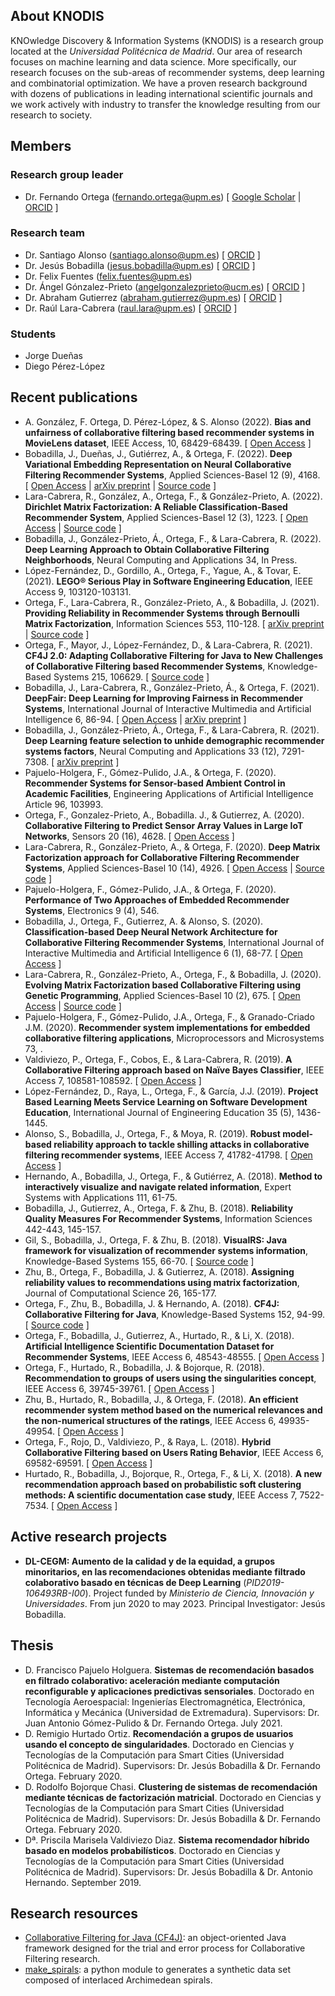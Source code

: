 ## About KNODIS

KNOwledge Discovery & Information Systems (KNODIS) is a research group located at the *Universidad Politécnica de Madrid*. Our area of research focuses on machine learning and data science. More specifically, our research focuses on the sub-areas of recommender systems, deep learning and combinatorial optimization. We have a proven research background with dozens of publications in leading international scientific journals and we work actively with industry to transfer the knowledge resulting from our research to society.

## Members

### Research group leader
- Dr. Fernando Ortega ([fernando.ortega@upm.es](mailto:fernando.ortega@upm.es)) \[ [Google Scholar](https://scholar.google.com/citations?user=EvbxT2sAAAAJ&hl=en) \| [ORCID](https://orcid.org/0000-0003-4765-1479) \]

### Research team

- Dr. Santiago Alonso ([santiago.alonso@upm.es](mailto:santiago.alonso@upm.es)) \[ [ORCID](https://orcid.org/0000-0002-0870-7145) \]
- Dr. Jesús Bobadilla ([jesus.bobadilla@upm.es](mailto:jesus.bobadilla@upm.es)) \[ [ORCID](https://orcid.org/0000-0003-0619-1322) \]
- Dr. Felix Fuentes ([felix.fuentes@upm.es](mailto:felix.fuentes@upm.es))
- Dr. Ángel Gónzalez-Prieto ([angelgonzalezprieto@ucm.es](mailto:angelgonzalezprieto@ucm.es)) \[ [ORCID](https://orcid.org/0000-0003-2326-6752) \]
- Dr. Abraham Gutierrez ([abraham.gutierrez@upm.es](mailto:abraham.gutierrez@upm.es)) \[ [ORCID](https://orcid.org/0000-0001-6974-7514) \]
- Dr. Raúl Lara-Cabrera ([raul.lara@upm.es](mailto:raul.lara@upm.es)) \[ [ORCID](https://orcid.org/0000-0002-7959-1936) \]

### Students

- Jorge Dueñas
- Diego Pérez-López

## Recent publications

- A. González, F. Ortega, D. Pérez-López, & S. Alonso (2022). **Bias and unfairness of collaborative filtering based recommender systems in MovieLens dataset**, IEEE Access, 10, 68429-68439. \[ [Open Access](https://ieeexplore.ieee.org/abstract/document/9808125) \]
- Bobadilla, J., Dueñas, J., Gutiérrez, A., & Ortega, F. (2022). **Deep Variational Embedding Representation on Neural Collaborative Filtering Recommender Systems**, Applied Sciences-Basel 12 (9), 4168. \[ [Open Access](https://www.mdpi.com/2076-3417/12/9/4168) \| [arXiv preprint](https://arxiv.org/abs/2107.12677) \| [Source code](https://github.com/KNODIS-Research-Group/deep-variational-models-for-collaborative-filtering) \]
- Lara-Cabrera, R., González, A., Ortega, F., & González-Prieto, A. (2022). **Dirichlet Matrix Factorization: A Reliable Classification-Based Recommender System**, Applied Sciences-Basel 12 (3), 1223. \[ [Open Access](https://www.mdpi.com/2076-3417/12/3/1223) \| [Source code](https://github.com/KNODIS-Research-Group/DirMF) \]
- Bobadilla, J., González-Prieto, Á., Ortega, F., & Lara-Cabrera, R. (2022). **Deep Learning Approach to Obtain Collaborative Filtering Neighborhoods**, Neural Computing and Applications 34, In Press.
- López-Fernández, D., Gordillo, A., Ortega, F., Yague, A., & Tovar, E. (2021). **LEGO® Serious Play in Software Engineering Education**, IEEE Access 9, 103120-103131.
- Ortega, F., Lara-Cabrera, R., González-Prieto, A., & Bobadilla, J. (2021). **Providing Reliability in Recommender Systems through Bernoulli Matrix Factorization**, Information Sciences 553, 110-128. \[ [arXiv preprint](https://arxiv.org/abs/2006.03481) \| [Source code](https://github.com/ferortega/bernoulli-matrix-factorization) \]
- Ortega, F., Mayor, J., López-Fernández, D., & Lara-Cabrera, R. (2021). **CF4J 2.0: Adapting Collaborative Filtering for Java to New Challenges of Collaborative Filtering based Recommender Systems**, Knowledge-Based Systems 215, 106629. \[ [Source code](https://github.com/ferortega/cf4j) \]
- Bobadilla, J., Lara-Cabrera, R., González-Prieto, Á., & Ortega, F. (2021). **DeepFair: Deep Learning for Improving Fairness in Recommender Systems**, International Journal of Interactive Multimedia and Artificial Intelligence 6, 86-94. \[ [Open Access](https://www.ijimai.org/journal/bibcite/reference/2862) \| [arXiv preprint](https://arxiv.org/abs/2006.05255) \]
- Bobadilla, J., González-Prieto, Á., Ortega, F., & Lara-Cabrera, R. (2021). **Deep Learning feature selection to unhide demographic recommender systems factors**, Neural Computing and Applications 33 (12), 7291-7308. \[ [arXiv preprint](https://arxiv.org/abs/2006.12379) \]
- Pajuelo-Holgera, F., Gómez-Pulido, J.A., & Ortega, F. (2020). **Recommender Systems for Sensor-based Ambient Control in Academic Facilities**, Engineering Applications of Artificial Intelligence Article 96, 103993.
- Ortega, F., Gonzalez-Prieto, A., Bobadilla. J., & Gutierrez, A. (2020). **Collaborative Filtering to Predict Sensor Array Values in Large IoT Networks**, Sensors 20 (16), 4628. \[ [Open Access](https://www.mdpi.com/1424-8220/20/16/4628) \]
- Lara-Cabrera, R., González-Prieto, A., & Ortega, F. (2020). **Deep Matrix Factorization approach for Collaborative Filtering Recommender Systems**, Applied Sciences-Basel 10 (14), 4926. \[ [Open Access](https://www.mdpi.com/2076-3417/10/14/4926/htm) \| [Source code](https://github.com/ferortega/deep-matrix-factorization) \]
- Pajuelo-Holgera, F., Gómez-Pulido, J.A., & Ortega, F. (2020). **Performance of Two Approaches of Embedded Recommender Systems**, Electronics 9 (4), 546.
- Bobadilla, J., Ortega, F., Gutierrez, A. & Alonso, S. (2020). **Classification-based Deep Neural Network Architecture for Collaborative Filtering Recommender Systems**, International Journal of Interactive Multimedia and Artificial Intelligence 6 (1), 68-77. \[ [Open Access](https://www.ijimai.org/journal/bibcite/reference/2755) \]
- Lara-Cabrera, R., González-Prieto, A., Ortega, F., & Bobadilla, J. (2020). **Evolving Matrix Factorization based Collaborative Filtering using Genetic Programming**, Applied Sciences-Basel 10 (2), 675. \[ [Open Access](https://www.mdpi.com/2076-3417/10/2/675) \| [Source code](https://github.com/ferortega/evolutionary-matrix-factorization) \]
- Pajuelo-Holgera, F., Gómez-Pulido, J.A., Ortega, F., & Granado-Criado J.M. (2020). **Recommender system implementations for embedded collaborative filtering applications**, Microprocessors and Microsystems 73, .
- Valdiviezo, P., Ortega, F., Cobos, E., & Lara-Cabrera, R. (2019). **A Collaborative Filtering approach based on Naïve Bayes Classifier**, IEEE Access 7, 108581-108592. \[ [Open Access](https://ieeexplore.ieee.org/document/8787761) \]
- López-Fernández, D., Raya, L., Ortega, F., & García, J.J. (2019). **Project Based Learning Meets Service Learning on Software Development Education**, International Journal of Engineering Education 35 (5), 1436-1445.
- Alonso, S., Bobadilla, J., Ortega, F., & Moya, R. (2019). **Robust model-based reliability approach to tackle shilling attacks in collaborative filtering recommender systems**, IEEE Access 7, 41782-41798. \[ [Open Access](https://ieeexplore.ieee.org/abstract/document/8668763) \]
- Hernando, A., Bobadilla, J., Ortega, F., & Gutiérrez, A. (2018). **Method to interactively visualize and navigate related information**, Expert Systems with Applications 111, 61-75.
- Bobadilla, J., Gutierrez, A., Ortega, F. & Zhu, B. (2018). **Reliability Quality Measures For Recommender Systems**, Information Sciences 442-443, 145-157.
- Gil, S., Bobadilla, J., Ortega, F. & Zhu, B. (2018). **VisualRS: Java framework for visualization of recommender systems information**, Knowledge-Based Systems 155, 66-70. \[ [Source code](https://github.com/SergioGilBorras/VisualRS) \]
- Zhu, B., Ortega, F., Bobadilla, J. & Gutierrez, A. (2018). **Assigning reliability values to recommendations using matrix factorization**, Journal of Computational Science 26, 165-177.
- Ortega, F., Zhu, B., Bobadilla, J. & Hernando, A. (2018). **CF4J: Collaborative Filtering for Java**, Knowledge-Based Systems 152, 94-99. \[ [Source code](https://github.com/ferortega/cf4j) \]
- Ortega, F., Bobadilla, J., Gutierrez, A., Hurtado, R., & Li, X. (2018). **Artificial Intelligence Scientific Documentation Dataset for Recommender Systems**, IEEE Access 6, 48543-48555. \[ [Open Access](https://ieeexplore.ieee.org/document/8449912) \]
- Ortega, F., Hurtado, R., Bobadilla, J. & Bojorque, R. (2018). **Recommendation to groups of users using the singularities concept**, IEEE Access 6, 39745-39761. \[ [Open Access](https://ieeexplore.ieee.org/document/8404036) \]
- Zhu, B., Hurtado, R., Bobadilla, J., & Ortega, F. (2018). **An efficient recommender system method based on the numerical relevances and the non-numerical structures of the ratings**, IEEE Access 6, 49935-49954. \[ [Open Access](https://ieeexplore.ieee.org/document/8453781) \]
- Ortega, F., Rojo, D., Valdiviezo, P., & Raya, L. (2018). **Hybrid Collaborative Filtering based on Users Rating Behavior**, IEEE Access 6, 69582-69591. \[ [Open Access](https://ieeexplore.ieee.org/document/8533607) \]
- Hurtado, R., Bobadilla, J., Bojorque, R., Ortega, F., & Li, X. (2018). **A new recommendation approach based on probabilistic soft clustering methods: A scientific documentation case study**, IEEE Access 7, 7522-7534. \[ [Open Access](https://ieeexplore.ieee.org/document/8594540) \]

## Active research projects

- **DL-CEGM: Aumento de la calidad y de la equidad, a grupos minoritarios, en las recomendaciones obtenidas mediante filtrado colaborativo basado en técnicas de Deep Learning** (*PID2019-106493RB-I00*). Project funded by *Ministerio de Ciencia, Innovación y Universidades*. From jun 2020 to may 2023. Principal Investigator: Jesús Bobadilla.

## Thesis

- D. Francisco Pajuelo Holguera. **Sistemas de recomendación basados en filtrado colaborativo: aceleración mediante computación reconfigurable y aplicaciones predictivas sensoriales**. Doctorado en Tecnología Aeroespacial: Ingenierías Electromagnética, Electrónica, Informática y Mecánica (Universidad de Extremadura). Supervisors: Dr. Juan Antonio Gómez-Pulido & Dr. Fernando Ortega. July 2021.
- D. Remigio Hurtado Ortiz. **Recomendación a grupos de usuarios usando el concepto de singularidades**. Doctorado en Ciencias y Tecnologías de la Computación para Smart Cities (Universidad Politécnica de Madrid). Supervisors: Dr. Jesús Bobadilla & Dr. Fernando Ortega. February 2020.
- D. Rodolfo Bojorque Chasi. **Clustering de sistemas de recomendación mediante técnicas de factorización matricial**. Doctorado en Ciencias y Tecnologías de la Computación para Smart Cities (Universidad Politécnica de Madrid). Supervisors: Dr. Jesús Bobadilla & Dr. Fernando Ortega. February 2020.
- Dª. Priscila Marisela Valdiviezo Diaz. **Sistema recomendador híbrido basado en modelos probabilísticos**. Doctorado en Ciencias y Tecnologías de la Computación para Smart Cities (Universidad Politécnica de Madrid). Supervisors: Dr. Jesús Bobadilla & Dr. Antonio Hernando. September 2019.

## Research resources

- [Collaborative Filtering for Java (CF4J)](http://cf4j.etsisi.upm.es/): an object-oriented Java framework designed for the trial and error process for Collaborative Filtering research.
- [make_spirals](https://github.com/KNODIS-Research-Group/make_spirals): a python module to generates a synthetic data set composed of interlaced Archimedean spirals.